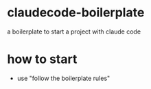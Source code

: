 # claudecode-boilerplate
a boilerplate to start a project with claude code

# how to start
- use "follow the boilerplate rules"
